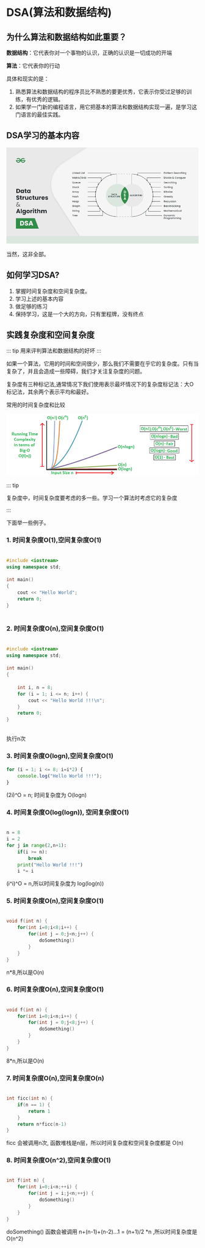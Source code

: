 
# DSA(算法和数据结构)

## 为什么算法和数据结构如此重要？

**数据结构**：它代表你对一个事物的认识，正确的认识是一切成功的开端

**算法**：它代表你的行动

具体和现实的是：

1. 熟悉算法和数据结构的程序员比不熟悉的要更优秀，它表示你受过足够的训练，有优秀的逻辑。
2. 如果学一门新的编程语言，用它把基本的算法和数据结构实现一遍，是学习这门语言的最佳实践。


## DSA学习的基本内容

![Alt text](../../asserts/datastructure.png)

当然，这非全部。

## 如何学习DSA?

1. 掌握时间复杂度和空间复杂度。
2. 学习上述的基本内容
3. 做足够的练习
4. 保持学习，这是一个大的方向，只有里程牌，没有终点

## 实践复杂度和空间复杂度
::: tip
用来评判算法和数据结构的好坏
:::

如果一个算法，它用的时间和空间很少，那么我们不需要在乎它的复杂度。只有当复杂了，并且会造成一些障碍，我们才关注复杂度的问题。

复杂度有三种标记法,通常情况下我们使用表示最坏情况下的复杂度标记法：大O标记法，其余两个表示平均和最好。



常用的时间复杂度和比较

![Alt text](../../asserts/timec.png)

::: tip

复杂度中，时间复杂度要考虑的多一些。学习一个算法时考虑它的复杂度

:::

下面举一些例子。

### 1. 时间复杂度O(1),空间复杂度O(1)

```cpp

#include <iostream>
using namespace std;
 
int main()
{
    cout << "Hello World";
    return 0;
}
 
```

### 2. 时间复杂度O(n),空间复杂度O(1)

```cpp

#include <iostream>
using namespace std;
 
int main()
{
 
    int i, n = 8;
    for (i = 1; i <= n; i++) {
        cout << "Hello World !!!\n";
    }
    return 0;
}
 
```
执行n次

### 3. 时间复杂度O(logn),空间复杂度O(1)

```js
for (i = 1; i <= 8; i=i*2) {
    console.log("Hello World !!!");
}
```
(2i)^O = n; 时间复杂度为 O(logn)
### 4. 时间复杂度O(log(logn)), 空间复杂度O(1)

```python

n = 8
i = 2
for j in range(2,n+1):
    if(i >= n):
        break
    print("Hello World !!!")  
    i *= i

```
(i^i)^O = n,所以时间复杂度为 log(log(n))
### 5. 时间复杂度O(n),空间复杂度O(1)

```cpp

void f(int n) {
    for(int i=0;i<8;i++) {
        for(int j = 0;j<n;j++) {
            doSomething()
        }
    }
}
```
n*8,所以是O(n)

### 6. 时间复杂度O(n),空间复杂度O(1)

```cpp

void f(int n) {
    for(int i=0;i<n;i++) {
        for(int j = 0;j<8;j++) {
            doSomething()
        }
    }
}
```
8*n,所以是O(n)

### 7. 时间复杂度O(n),空间复杂度O(n)


```cpp

int ficc(int n) {
    if(n == 1) {
        return 1
    }
    return n*ficc(n-1)
}

```
ficc 会被调用n次, 函数堆栈是n层，所以时间复杂度和空间复杂度都是 O(n)

### 8. 时间复杂度O(n^2),空间复杂度O(1)

```cpp

int f(int n) {
    for(int i=0;i<n;++i) {
        for(int j = i;j<n;++j) {
            doSomething()
        }
    }
}

```
doSomething() 函数会被调用 n+(n-1)+(n-2)...1 = (n+1)/2 *n ,所以时间复杂度是 O(n^2)
